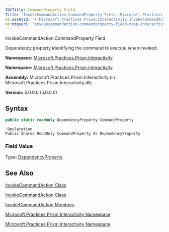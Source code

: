 ```yaml
---
TOCTitle: CommandProperty Field
Title: 'InvokeCommandAction.CommandProperty Field (Microsoft.Practices.Prism.Interactivity)'
ms:assetid: 'F:Microsoft.Practices.Prism.Interactivity.InvokeCommandAction.CommandProperty'
ms:mtpsurl: 'invokecommandaction-commandproperty-field-mspp-interactivity.md'
---
```


InvokeCommandAction.CommandProperty Field

Dependency property identifying the command to execute when invoked.

**Namespace:** [Microsoft.Practices.Prism.Interactivity](mspp-interactivity-namespace)
**Namespace:** [Microsoft.Practices.Prism.Interactivity](https://msdn.microsoft.com/library/microsoft.practices.prism.interactivity)

**Assembly:** Microsoft.Practices.Prism.Interactivity (in Microsoft.Practices.Prism.Interactivity.dll)

**Version:** 5.0.0.0 (5.0.0.0)

## Syntax

```C#
public static readonly DependencyProperty CommandProperty
```
 
```VB
'Declaration
Public Shared ReadOnly CommandProperty As DependencyProperty
``` 

### Field Value

Type: [DependencyProperty](http://msdn.microsoft.com/en-us/library/ms589318)

## See Also

[InvokeCommandAction Class](invokecommandaction-class-mspp-interactivity)

[InvokeCommandAction Class](https://msdn.microsoft.com/library/microsoft.practices.prism.interactivity.invokecommandaction)

[InvokeCommandAction Members](invokecommandaction-members-mspp-interactivity)

[Microsoft.Practices.Prism.Interactivity Namespace](mspp-interactivity-namespace)

[Microsoft.Practices.Prism.Interactivity Namespace](https://msdn.microsoft.com/library/microsoft.practices.prism.interactivity)
